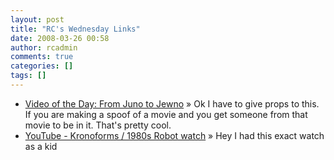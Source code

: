 ```yaml
---
layout: post
title: "RC's Wednesday Links"
date: 2008-03-26 00:58
author: rcadmin
comments: true
categories: []
tags: []
---
```

<ul>
<li><a href="http://feeds.cinematical.com/~r/weblogsinc/cinematical/~3/254965011/" title="Video of the Day: From Juno to Jewno">Video of the Day: From Juno to Jewno</a> &raquo; Ok I have to give props to this. If you are making a spoof of a movie and you get someone from that movie to be in it. That's pretty cool.</li>
<li><a href="http://www.youtube.com/watch?v=DxuRDx3xPkI" title="YouTube - Kronoforms / 1980s Robot watch">YouTube - Kronoforms / 1980s Robot watch</a> &raquo; Hey I had this exact watch as a kid</li>
</ul>


